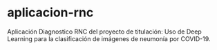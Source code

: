 # aplicacion-rnc
Aplicación Diagnostico RNC del proyecto de titulación: Uso de Deep Learning para la clasificación de imágenes de neumonía por COVID-19.
